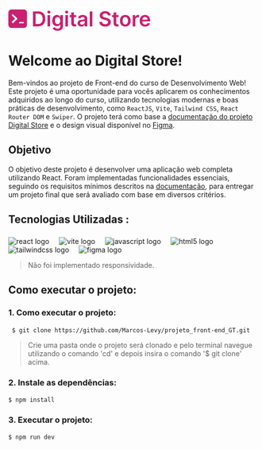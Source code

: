 <div align="left">
  <img height="50" src="./src/assets/logo-header.svg"  />
</div>

# Welcome ao Digital Store!



Bem-vindos ao projeto de Front-end do curso de Desenvolvimento Web! Este projeto é uma oportunidade para vocês aplicarem os conhecimentos adquiridos ao longo do curso, utilizando tecnologias modernas e boas práticas de desenvolvimento, como `ReactJS`, `Vite`, `Tailwind CSS`, `React Router DOM` e `Swiper`. O projeto terá como base a [documentação do projeto Digital Store](https://github.com/digitalcollegebr/projeto-digital-store) e o design visual disponível no [Figma](https://www.figma.com/design/cfb4F7ZXMFQmvmTn3PKI4z/DRIP-STORE---DIGITAL-COLLEGE?node-id=22-30).

## Objetivo

O objetivo deste projeto é desenvolver uma aplicação web completa utilizando React. Foram implementadas funcionalidades essenciais, seguindo os requisitos mínimos descritos na [documentação](https://github.com/digitalcollegebr/projeto-digital-store), para entregar um projeto final que será avaliado com base em diversos critérios.

## Tecnologias Utilizadas :

###

<div align="left">
  <img src="https://cdn.jsdelivr.net/gh/devicons/devicon/icons/react/react-original-wordmark.svg" height="40" alt="react logo"  />
  <img width="12" />
  <img src="https://skillicons.dev/icons?i=vite" height="40" alt="vite logo"  />
  <img width="12" />
  <img src="https://cdn.jsdelivr.net/gh/devicons/devicon/icons/javascript/javascript-original.svg" height="40" alt="javascript logo"  />
  <img width="12" />
  <img src="https://cdn.jsdelivr.net/gh/devicons/devicon/icons/html5/html5-plain.svg" height="40" alt="html5 logo"  />
  <img width="12" />
  <img src="https://cdn.simpleicons.org/tailwindcss/06B6D4" height="40" alt="tailwindcss logo"  />
  <img width="12" />
  <img src="https://cdn.jsdelivr.net/gh/devicons/devicon/icons/figma/figma-original.svg" height="40" alt="figma logo"  />
</div>

>Não foi implementado responsividade.

## Como executar o projeto:</h2>

### 1. Como executar o projeto:</h3>

```
 $ git clone https://github.com/Marcos-Levy/projeto_front-end_GT.git
```
> Crie uma pasta onde o projeto será clonado e pelo terminal navegue utilizando o comando 'cd' e depois insira o comando '$ git clone' acima.



### 2. Instale as dependências:

```
$ npm install
```


### 3. Executar o projeto:

```
$ npm run dev
```

